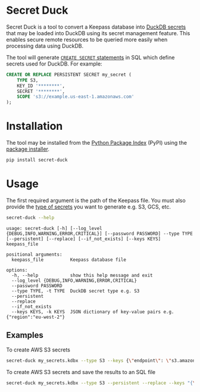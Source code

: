 # Secret Duck

Secret Duck is a tool to convert a Keepass database into [DuckDB secrets](https://duckdb.org/docs/configuration/secrets_manager.html) that may be loaded into DuckDB using its secret management feature. This enables secure remote resources to be queried more easily when processing data using DuckDB.

The tool will generate [`CREATE SECRET` statements](https://duckdb.org/docs/sql/statements/create_secret.html) in SQL which define secrets used for DuckDB. For example:

```sql
CREATE OR REPLACE PERSISTENT SECRET my_secret (
    TYPE S3,
    KEY_ID '********',
    SECRET '********',
    SCOPE 's3://example.us-east-1.amazonaws.com'
);
```

# Installation

The tool may be installed from the [Python Package Index](https://pypi.org/project/secret-duck/) (PyPI) using the [package installer](https://pip.pypa.io/en/stable/cli/pip_install/).

```bash
pip install secret-duck
```

# Usage

The first required argument is the path of the Keepass file. You must also provide the [type of secrets](https://duckdb.org/docs/configuration/secrets_manager.html#types-of-secrets) you want to generate e.g. S3, GCS, etc.

```bash
secret-duck --help
```
```
usage: secret-duck [-h] [--log_level {DEBUG,INFO,WARNING,ERROR,CRITICAL}] [--password PASSWORD] --type TYPE [--persistent] [--replace] [--if_not_exists] [--keys KEYS] keepass_file

positional arguments:
  keepass_file          Keepass database file

options:
  -h, --help            show this help message and exit
  --log_level {DEBUG,INFO,WARNING,ERROR,CRITICAL}
  --password PASSWORD
  --type TYPE, -t TYPE  DuckDB secret type e.g. S3
  --persistent
  --replace
  --if_not_exists
  --keys KEYS, -k KEYS  JSON dictionary of key-value pairs e.g. {"region":"eu-west-2"}
```

## Examples

To create AWS S3 secrets

```bash
secret-duck my_secrets.kdbx --type S3 --keys {\"endpoint\": \"s3.amazonaws.com\"}
```

To create AWS S3 secrets and save the results to an SQL file

```bash
secret-duck my_secrets.kdbx --type S3 --persistent --replace --keys "{\"region\": \"eu-west-2\", \"endpoint\": \"s3.amazonaws.com\"}" > secrets.sql
```
